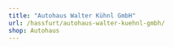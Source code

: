 ```yaml
---
title: "Autohaus Walter Kühnl GmbH"
url: /hassfurt/autohaus-walter-kuehnl-gmbh/
shop: Autohaus
---
```

